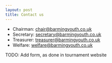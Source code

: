 ```yaml
---
layout: post
title: Contact us
---
```



* Chairman: chair@barmingyouth.co.uk
* Secretary: secretary@barmingyouth.co.uk
* Treasurer: treasurer@barmingyouth.co.uk
* Welfare: welfare@barmingyouth.co.uk


TODO: Add form, as done in tournament website
